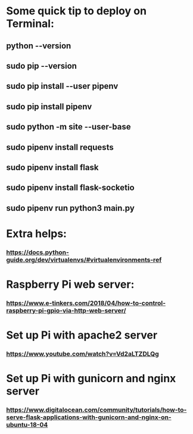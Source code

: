# Some quick tip to deploy on Terminal:
## python --version
## sudo pip --version
## sudo pip install --user pipenv
## sudo pip install pipenv
## sudo python -m site --user-base
## sudo pipenv install requests
## sudo pipenv install flask
## sudo pipenv install flask-socketio
## sudo pipenv run python3 main.py

# Extra helps:
### https://docs.python-guide.org/dev/virtualenvs/#virtualenvironments-ref

# Raspberry Pi web server:
### https://www.e-tinkers.com/2018/04/how-to-control-raspberry-pi-gpio-via-http-web-server/

# Set up Pi with apache2 server
### https://www.youtube.com/watch?v=Vd2aLTZDLQg

# Set up Pi with gunicorn and nginx server
### https://www.digitalocean.com/community/tutorials/how-to-serve-flask-applications-with-gunicorn-and-nginx-on-ubuntu-18-04
